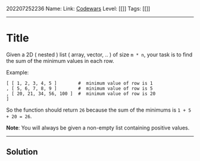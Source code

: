 202207252236
Name: 
Link: [Codewars]()
Level:  [[]]
Tags: [[]]

---

# Title

Given a 2D ( nested ) list ( array, vector, .. ) of size `m * n`, your task is to find the sum of the minimum values in each row.

Example:

```text
[ [ 1, 2, 3, 4, 5 ]        #  minimum value of row is 1
, [ 5, 6, 7, 8, 9 ]        #  minimum value of row is 5
, [ 20, 21, 34, 56, 100 ]  #  minimum value of row is 20
]
```

So the function should return `26` because the sum of the minimums is `1 + 5 + 20 = 26`.

**Note**: You will always be given a non-empty list containing positive values.


---

## Solution

``` javascript



```